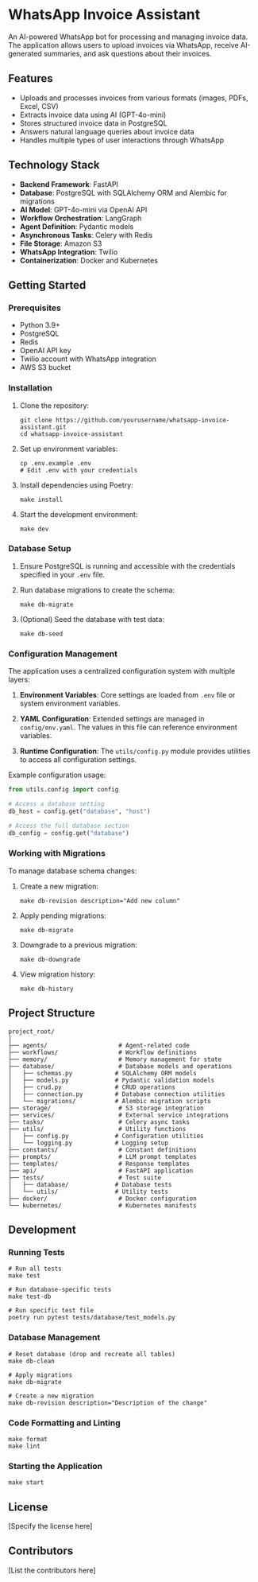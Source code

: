 # WhatsApp Invoice Assistant

An AI-powered WhatsApp bot for processing and managing invoice data. The application allows users to upload invoices via WhatsApp, receive AI-generated summaries, and ask questions about their invoices.

## Features

- Uploads and processes invoices from various formats (images, PDFs, Excel, CSV)
- Extracts invoice data using AI (GPT-4o-mini)
- Stores structured invoice data in PostgreSQL
- Answers natural language queries about invoice data
- Handles multiple types of user interactions through WhatsApp

## Technology Stack

- **Backend Framework**: FastAPI
- **Database**: PostgreSQL with SQLAlchemy ORM and Alembic for migrations
- **AI Model**: GPT-4o-mini via OpenAI API
- **Workflow Orchestration**: LangGraph
- **Agent Definition**: Pydantic models
- **Asynchronous Tasks**: Celery with Redis
- **File Storage**: Amazon S3
- **WhatsApp Integration**: Twilio
- **Containerization**: Docker and Kubernetes

## Getting Started

### Prerequisites

- Python 3.9+
- PostgreSQL
- Redis
- OpenAI API key
- Twilio account with WhatsApp integration
- AWS S3 bucket

### Installation

1. Clone the repository:
   ```
   git clone https://github.com/yourusername/whatsapp-invoice-assistant.git
   cd whatsapp-invoice-assistant
   ```

2. Set up environment variables:
   ```
   cp .env.example .env
   # Edit .env with your credentials
   ```

3. Install dependencies using Poetry:
   ```
   make install
   ```

4. Start the development environment:
   ```
   make dev
   ```

### Database Setup

1. Ensure PostgreSQL is running and accessible with the credentials specified in your `.env` file.

2. Run database migrations to create the schema:
   ```
   make db-migrate
   ```

3. (Optional) Seed the database with test data:
   ```
   make db-seed
   ```

### Configuration Management

The application uses a centralized configuration system with multiple layers:

1. **Environment Variables**: Core settings are loaded from `.env` file or system environment variables.

2. **YAML Configuration**: Extended settings are managed in `config/env.yaml`. The values in this file can reference environment variables.

3. **Runtime Configuration**: The `utils/config.py` module provides utilities to access all configuration settings.

Example configuration usage:
```python
from utils.config import config

# Access a database setting
db_host = config.get("database", "host")

# Access the full database section
db_config = config.get("database")
```

### Working with Migrations

To manage database schema changes:

1. Create a new migration:
   ```
   make db-revision description="Add new column"
   ```

2. Apply pending migrations:
   ```
   make db-migrate
   ```

3. Downgrade to a previous migration:
   ```
   make db-downgrade
   ```

4. View migration history:
   ```
   make db-history
   ```

## Project Structure

```
project_root/
│
├── agents/                    # Agent-related code
├── workflows/                 # Workflow definitions
├── memory/                    # Memory management for state
├── database/                  # Database models and operations
│   ├── schemas.py            # SQLAlchemy ORM models
│   ├── models.py             # Pydantic validation models
│   ├── crud.py               # CRUD operations
│   ├── connection.py         # Database connection utilities
│   └── migrations/           # Alembic migration scripts
├── storage/                   # S3 storage integration
├── services/                  # External service integrations
├── tasks/                     # Celery async tasks
├── utils/                     # Utility functions
│   ├── config.py             # Configuration utilities
│   └── logging.py            # Logging setup
├── constants/                 # Constant definitions
├── prompts/                   # LLM prompt templates
├── templates/                 # Response templates
├── api/                       # FastAPI application
├── tests/                     # Test suite
│   ├── database/             # Database tests
│   └── utils/                # Utility tests
├── docker/                    # Docker configuration
└── kubernetes/                # Kubernetes manifests
```

## Development

### Running Tests

```
# Run all tests
make test

# Run database-specific tests
make test-db

# Run specific test file
poetry run pytest tests/database/test_models.py
```

### Database Management

```
# Reset database (drop and recreate all tables)
make db-clean

# Apply migrations
make db-migrate

# Create a new migration
make db-revision description="Description of the change"
```

### Code Formatting and Linting

```
make format
make lint
```

### Starting the Application

```
make start
```

## License

[Specify the license here]

## Contributors

[List the contributors here] 